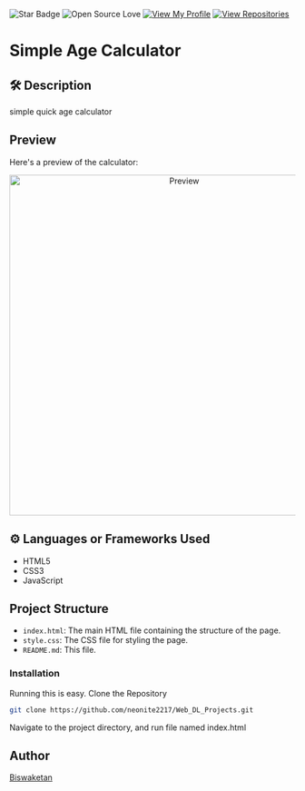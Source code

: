 ![Star Badge](https://img.shields.io/static/v1?label=%F0%9F%8C%9F&message=If%20Useful&style=style=flat&color=BC4E99)
![Open Source Love](https://badges.frapsoft.com/os/v1/open-source.svg?v=103)
[![View My Profile](https://img.shields.io/badge/View-My_Profile-green?logo=GitHub)](https://github.com/neonite2217)
[![View Repositories](https://img.shields.io/badge/View-My_Repositories-blue?logo=GitHub)](https://github.com/neonite2217?tab=repositories)

# Simple Age Calculator

## 🛠️ Description

simple quick age calculator

## Preview

Here's a preview of the calculator:

<p align="center">
  <img src="path/to/your/preview.gif" alt="Preview" width="600"/>
</p>

## ⚙️ Languages or Frameworks Used
<ul>
    <li>HTML5</li>
    <li>CSS3</li>
    <li>JavaScript</li>
</ul>


## Project Structure

- `index.html`: The main HTML file containing the structure of the page.
- `style.css`: The CSS file for styling the page.
- `README.md`: This file.


### Installation
Running this is easy.
Clone the Repository

```sh
git clone https://github.com/neonite2217/Web_DL_Projects.git
```

Navigate to the project directory, and run file named index.html


## Author
[Biswaketan](https://github.com/neonite2217/)
